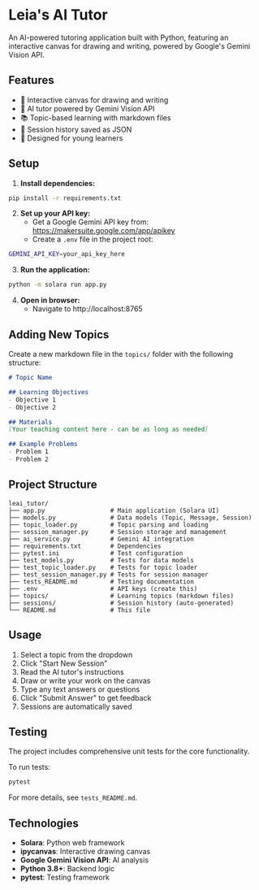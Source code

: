 # Leia's AI Tutor

An AI-powered tutoring application built with Python, featuring an interactive canvas for drawing and writing, powered by Google's Gemini Vision API.

## Features

- 🎨 Interactive canvas for drawing and writing
- 🤖 AI tutor powered by Gemini Vision API
- 📚 Topic-based learning with markdown files
- 💾 Session history saved as JSON
- 👧 Designed for young learners

## Setup

1. **Install dependencies:**
```bash
pip install -r requirements.txt
```

2. **Set up your API key:**
   - Get a Google Gemini API key from: https://makersuite.google.com/app/apikey
   - Create a `.env` file in the project root:
```bash
GEMINI_API_KEY=your_api_key_here
```

3. **Run the application:**
```bash
python -m solara run app.py
```

4. **Open in browser:**
   - Navigate to http://localhost:8765

## Adding New Topics

Create a new markdown file in the `topics/` folder with the following structure:

```markdown
# Topic Name

## Learning Objectives
- Objective 1
- Objective 2

## Materials
[Your teaching content here - can be as long as needed]

## Example Problems
- Problem 1
- Problem 2
```

## Project Structure

```
leai_tutor/
├── app.py                  # Main application (Solara UI)
├── models.py               # Data models (Topic, Message, Session)
├── topic_loader.py         # Topic parsing and loading
├── session_manager.py      # Session storage and management
├── ai_service.py           # Gemini AI integration
├── requirements.txt        # Dependencies
├── pytest.ini              # Test configuration
├── test_models.py          # Tests for data models
├── test_topic_loader.py    # Tests for topic loader
├── test_session_manager.py # Tests for session manager
├── tests_README.md         # Testing documentation
├── .env                    # API keys (create this)
├── topics/                 # Learning topics (markdown files)
├── sessions/               # Session history (auto-generated)
└── README.md               # This file
```

## Usage

1. Select a topic from the dropdown
2. Click "Start New Session"
3. Read the AI tutor's instructions
4. Draw or write your work on the canvas
5. Type any text answers or questions
6. Click "Submit Answer" to get feedback
7. Sessions are automatically saved

## Testing

The project includes comprehensive unit tests for the core functionality.

To run tests:
```bash
pytest
```

For more details, see `tests_README.md`.

## Technologies

- **Solara**: Python web framework
- **ipycanvas**: Interactive drawing canvas
- **Google Gemini Vision API**: AI analysis
- **Python 3.8+**: Backend logic
- **pytest**: Testing framework
